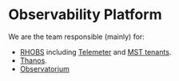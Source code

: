 # Observability Platform

We are the team responsible (mainly) for:

* [RHOBS](../../Projects/Observability/RHOBS) including [Telemeter](../../Projects/Observability/RHOBS/telemeter.md) and [MST tenants](../../Projects/Observability/RHOBS/mst.md).
* [Thanos](../../Projects/Observability/thanos.md).
* [Observatorium](../../Projects/Observability/observatorium.md)
